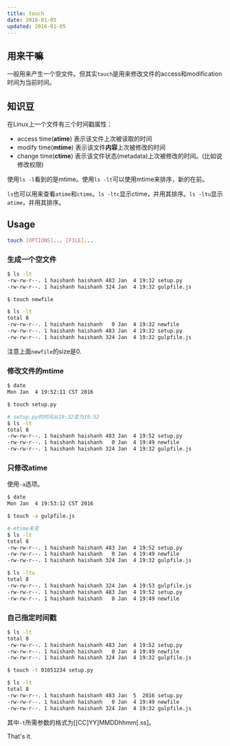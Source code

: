 ```yaml
---
title: touch
date: 2016-01-05
updated: 2016-01-05
---
```

## 用来干嘛

一般用来产生一个空文件。但其实`touch`是用来修改文件的access和modification时间为当前时间。

## 知识豆

在Linux上一个文件有三个时间戳属性：

 * access time(**atime**) 表示该文件上次被读取的时间
 * modify time(**mtime**) 表示该文件**内容**上次被修改的时间
 * change time(**ctime**) 表示该文件状态(metadata)上次被修改的时间。(比如说修改权限)

使用`ls -l`看到的是mtime。使用`ls -lt`可以使用mtime来排序，新的在前。

`ls`也可以用来查看`atime`和`ctime`。`ls -ltc`显示ctime，并用其排序。`ls -ltu`显示`atime`，并用其排序。

## Usage

```sh
touch [OPTIONS]... [FILE]...
```

### 生成一个空文件

```sh
$ ls -lt
-rw-rw-r--. 1 haishanh haishanh 483 Jan  4 19:32 setup.py
-rw-rw-r--. 1 haishanh haishanh 324 Jan  4 19:32 gulpfile.js

$ touch newfile

$ ls -lt
total 8
-rw-rw-r--. 1 haishanh haishanh   0 Jan  4 19:32 newfile
-rw-rw-r--. 1 haishanh haishanh 483 Jan  4 19:32 setup.py
-rw-rw-r--. 1 haishanh haishanh 324 Jan  4 19:32 gulpfile.js
```

注意上面`newfile`的size是0.

### 修改文件的mtime

```sh
$ date
Mon Jan  4 19:52:11 CST 2016

$ touch setup.py

# setup.py的时间从19:32变为19:52
$ ls -lt
total 8
-rw-rw-r--. 1 haishanh haishanh 483 Jan  4 19:52 setup.py
-rw-rw-r--. 1 haishanh haishanh   0 Jan  4 19:49 newfile
-rw-rw-r--. 1 haishanh haishanh 324 Jan  4 19:32 gulpfile.js
```

### 只修改atime

使用`-a`选项。

```sh
$ date
Mon Jan  4 19:53:12 CST 2016

$ touch -a gulpfile.js

# mtime未变
$ ls -lt
total 8
-rw-rw-r--. 1 haishanh haishanh 483 Jan  4 19:52 setup.py
-rw-rw-r--. 1 haishanh haishanh   0 Jan  4 19:49 newfile
-rw-rw-r--. 1 haishanh haishanh 324 Jan  4 19:32 gulpfile.js

$ ls -ltu
total 8
-rw-rw-r--. 1 haishanh haishanh 324 Jan  4 19:53 gulpfile.js
-rw-rw-r--. 1 haishanh haishanh 483 Jan  4 19:52 setup.py
-rw-rw-r--. 1 haishanh haishanh   0 Jan  4 19:49 newfile
```

### 自己指定时间戳

```sh
$ ls -lt
total 8
-rw-rw-r--. 1 haishanh haishanh 483 Jan  4 19:52 setup.py
-rw-rw-r--. 1 haishanh haishanh   0 Jan  4 19:49 newfile
-rw-rw-r--. 1 haishanh haishanh 324 Jan  4 19:32 gulpfile.js

$ touch -t 01051234 setup.py

$ ls -lt
total 8
-rw-rw-r--. 1 haishanh haishanh 483 Jan  5  2016 setup.py
-rw-rw-r--. 1 haishanh haishanh   0 Jan  4 19:49 newfile
-rw-rw-r--. 1 haishanh haishanh 324 Jan  4 19:32 gulpfile.js
```

其中`-t`所需参数的格式为[[CC]YY]MMDDhhmm[.ss]。


That's it.
